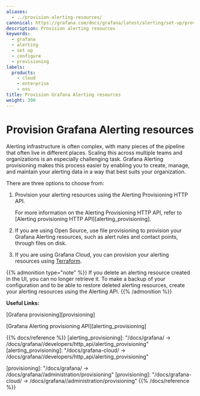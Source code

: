 ```yaml
---
aliases:
  - ../provision-alerting-resources/
canonical: https://grafana.com/docs/grafana/latest/alerting/set-up/provision-alerting-resources/
description: Provision alerting resources
keywords:
  - grafana
  - alerting
  - set up
  - configure
  - provisioning
labels:
  products:
    - cloud
    - enterprise
    - oss
title: Provision Grafana Alerting resources
weight: 300
---
```


# Provision Grafana Alerting resources

Alerting infrastructure is often complex, with many pieces of the pipeline that often live in different places. Scaling this across multiple teams and organizations is an especially challenging task. Grafana Alerting provisioning makes this process easier by enabling you to create, manage, and maintain your alerting data in a way that best suits your organization.

There are three options to choose from:

1. Provision your alerting resources using the Alerting Provisioning HTTP API.

   For more information on the Alerting Provisioning HTTP API, refer to [Alerting provisioning HTTP API][alerting_provisioning].

1. If you are using Open Source, use file provisioning to provision your Grafana Alerting resources,
   such as alert rules and contact points, through files on disk.

1. If you are using Grafana Cloud, you can provision your alerting resources using
   [Terraform](https://www.terraform.io/).

{{% admonition type="note" %}}
If you delete an alerting resource created in the UI, you can no longer retrieve it.
To make a backup of your configuration and to be able to restore deleted alerting resources, create your alerting resources using the Alerting API. {{% /admonition %}}


**Useful Links:**

[Grafana provisioning][provisioning]

[Grafana Alerting provisioning API][alerting_provisioning]

{{% docs/reference %}}
[alerting_provisioning]: "/docs/grafana/ -> /docs/grafana/<GRAFANA VERSION>/developers/http_api/alerting_provisioning"
[alerting_provisioning]: "/docs/grafana-cloud/ -> /docs/grafana/<GRAFANA VERSION>/developers/http_api/alerting_provisioning"

[provisioning]: "/docs/grafana/ -> /docs/grafana/<GRAFANA VERSION>/administration/provisioning"
[provisioning]: "/docs/grafana-cloud/ -> /docs/grafana/<GRAFANA VERSION>/administration/provisioning"
{{% /docs/reference %}}
